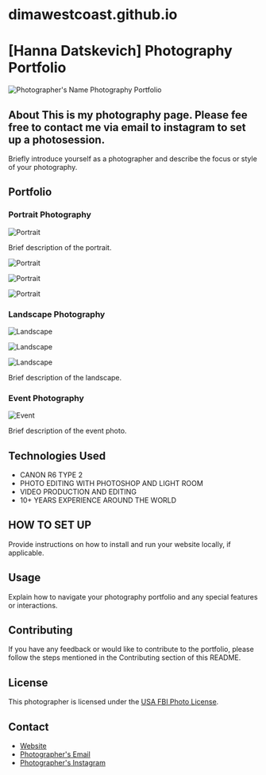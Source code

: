 # dimawestcoast.github.io
# [Hanna Datskevich] Photography Portfolio

![Photographer's Name Photography Portfolio](/path/to/cover/image.jpg) <!-- Add a cover image for your portfolio -->

## About This is my photography page. Please fee free to contact me via email to instagram to set up a photosession.

Briefly introduce yourself as a photographer and describe the focus or style of your photography.

## Portfolio

### Portrait Photography

![Portrait](421A9683.jpg)

Brief description of the portrait.

![Portrait](421A9900.jpg)

![Portrait](421A9947.jpg)

![Portrait](421A9972.jpg)



### Landscape Photography

![Landscape](421A9374.jpg)

![Landscape](421A9381.jpg)

![Landscape](421A9454.jpg)

Brief description of the landscape.

### Event Photography

![Event](421A9600.jpg)



Brief description of the event photo.

<!-- Add more sections for different categories of your photography -->

## Technologies Used

- CANON R6 TYPE 2
- PHOTO EDITING WITH PHOTOSHOP AND LIGHT ROOM 
- VIDEO PRODUCTION AND EDITING
- 10+ YEARS EXPERIENCE AROUND THE WORLD

## HOW TO SET UP

Provide instructions on how to install and run your website locally, if applicable.

## Usage

Explain how to navigate your photography portfolio and any special features or interactions.

## Contributing

If you have any feedback or would like to contribute to the portfolio, please follow the steps mentioned in the Contributing section of this README.

## License

This photographer is licensed under the [USA FBI Photo License](LICENSE).

## Contact

- [Website](https://photographerwebsite.com)
- [Photographer's Email](mailto:datskevich.hanna@gmail.com)
- [Photographer's Instagram](https://www.instagram.com/hannadphotography/)
